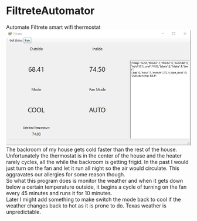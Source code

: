 # FiltreteAutomator
Automate Filtrete smart wifi thermostat
![Alt text](FiltreteAutomator/ScreenShot.jpg?raw=true "Title")
The backroom of my house gets cold faster than the rest of the house.  Unfortunately the thermostat is in the center of the house
and the heater rarely cycles, all the while the backroom is getting frigid. In the past I would just turn on the fan and let it 
run all night so the air would circulate.  This aggravates our allergies for some reason though.  
So what this program does is monitor the weather and when it gets down below a certain temperature outside,
it begins a cycle of turning on the fan every 45 minutes and runs it for 10 minutes.  
Later I might add something to make switch the mode back to cool if the weather changes back to hot as it is prone to do.  Texas
weather is unpredictable.
